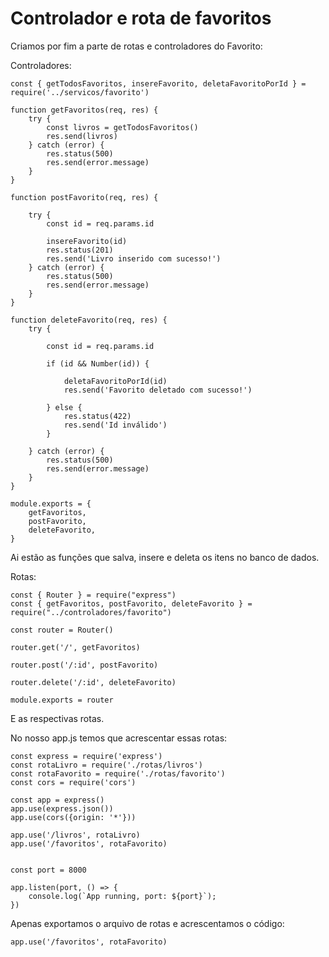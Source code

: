 # Controlador e rota de favoritos

Criamos por fim a parte de rotas e controladores do Favorito:

Controladores:

    const { getTodosFavoritos, insereFavorito, deletaFavoritoPorId } = require('../servicos/favorito')

    function getFavoritos(req, res) {
        try {
            const livros = getTodosFavoritos()
            res.send(livros)
        } catch (error) {
            res.status(500)
            res.send(error.message)
        }
    }

    function postFavorito(req, res) {

        try {
            const id = req.params.id

            insereFavorito(id)
            res.status(201)
            res.send('Livro inserido com sucesso!')
        } catch (error) {
            res.status(500)
            res.send(error.message)
        }
    }

    function deleteFavorito(req, res) {
        try {

            const id = req.params.id

            if (id && Number(id)) {

                deletaFavoritoPorId(id)
                res.send('Favorito deletado com sucesso!')

            } else {
                res.status(422)
                res.send('Id inválido')
            }

        } catch (error) {
            res.status(500)
            res.send(error.message)
        }
    }

    module.exports = {
        getFavoritos,
        postFavorito,
        deleteFavorito,
    }

Ai estão as funções que salva, insere e deleta os itens no banco de dados.

Rotas:

    const { Router } = require("express")
    const { getFavoritos, postFavorito, deleteFavorito } = require("../controladores/favorito")

    const router = Router()

    router.get('/', getFavoritos)

    router.post('/:id', postFavorito)

    router.delete('/:id', deleteFavorito)

    module.exports = router

E as respectivas rotas.

No nosso app.js temos que acrescentar essas rotas:

    const express = require('express')
    const rotaLivro = require('./rotas/livros')
    const rotaFavorito = require('./rotas/favorito')
    const cors = require('cors')

    const app = express()
    app.use(express.json())
    app.use(cors({origin: '*'}))

    app.use('/livros', rotaLivro)
    app.use('/favoritos', rotaFavorito)


    const port = 8000

    app.listen(port, () => {
        console.log(`App running, port: ${port}`);
    })

Apenas exportamos o arquivo de rotas e acrescentamos o código:

    app.use('/favoritos', rotaFavorito)